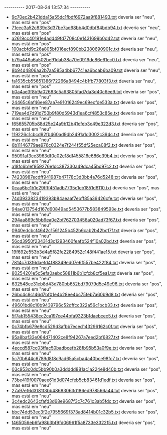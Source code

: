 ---------- 2017-08-24 13:57:34 ----------
- <a href="https://github.com/jordaos/Analyzing-Hadoop-feelings/tree/master/raw-data/2_release_hadoop_classified_manual/pos/9c70ec2b421dda15a55dc1fbdf6972aa9f881493.txt">9c70ec2b421dda15a55dc1fbdf6972aa9f881493.txt</a> deveria ser "neu", mas está em "pos"
- <a href="https://github.com/jordaos/Analyzing-Hadoop-feelings/tree/master/raw-data/2_release_hadoop_classified_manual/pos/71eec3a52c839c3d37be7ad68bb4d0dbf84bdb94.txt">71eec3a52c839c3d37be7ad68bb4d0dbf84bdb94.txt</a> deveria ser "neu", mas está em "pos"
- <a href="https://github.com/jordaos/Analyzing-Hadoop-feelings/tree/master/raw-data/2_release_hadoop_classified_manual/pos/a2619cc40191e4add49fd7708c0e1431699b0d42.txt">a2619cc40191e4add49fd7708c0e1431699b0d42.txt</a> deveria ser "neu", mas está em "pos"
- <a href="https://github.com/jordaos/Analyzing-Hadoop-feelings/tree/master/raw-data/2_release_hadoop_classified_manual/pos/100acbfd9c26a805bf016ecf890bb2380690901c.txt">100acbfd9c26a805bf016ecf890bb2380690901c.txt</a> deveria ser "neu", mas está em "pos"
- <a href="https://github.com/jordaos/Analyzing-Hadoop-feelings/tree/master/raw-data/2_release_hadoop_classified_manual/pos/b79a449a6a502be91dab38a70e0919dc86e61ec0.txt">b79a449a6a502be91dab38a70e0919dc86e61ec0.txt</a> deveria ser "neu", mas está em "pos"
- <a href="https://github.com/jordaos/Analyzing-Hadoop-feelings/tree/master/raw-data/2_release_hadoop_classified_manual/pos/8b94d4806aa2b7aa585a4bb67741ea6bcab6ba09.txt">8b94d4806aa2b7aa585a4bb67741ea6bcab6ba09.txt</a> deveria ser "neu", mas está em "pos"
- <a href="https://github.com/jordaos/Analyzing-Hadoop-feelings/tree/master/raw-data/2_release_hadoop_classified_manual/pos/fa1635cb55651386f72266a8494c4b1fb77803f3.txt">fa1635cb55651386f72266a8494c4b1fb77803f3.txt</a> deveria ser "neu", mas está em "pos"
- <a href="https://github.com/jordaos/Analyzing-Hadoop-feelings/tree/master/raw-data/2_release_hadoop_classified_manual/neu/b0a4ae3f8b9a02683c5a63805fad7da3d40c6ee9.txt">b0a4ae3f8b9a02683c5a63805fad7da3d40c6ee9.txt</a> deveria ser "pos", mas está em "neu"
- <a href="https://github.com/jordaos/Analyzing-Hadoop-feelings/tree/master/raw-data/2_release_hadoop_classified_manual/neu/24465c6af46ee87aa7e91016249ec69ecfde533a.txt">24465c6af46ee87aa7e91016249ec69ecfde533a.txt</a> deveria ser "pos", mas está em "neu"
- <a href="https://github.com/jordaos/Analyzing-Hadoop-feelings/tree/master/raw-data/2_release_hadoop_classified_manual/neu/719ea4d7d91d753b9f80d5943d1ea6cf4853c85e.txt">719ea4d7d91d753b9f80d5943d1ea6cf4853c85e.txt</a> deveria ser "pos", mas está em "neu"
- <a href="https://github.com/jordaos/Analyzing-Hadoop-feelings/tree/master/raw-data/2_release_hadoop_classified_manual/neu/f65655705b88d25e24a9b12b41cfeb3c49e322d3.txt">f65655705b88d25e24a9b12b41cfeb3c49e322d3.txt</a> deveria ser "pos", mas está em "neu"
- <a href="https://github.com/jordaos/Analyzing-Hadoop-feelings/tree/master/raw-data/2_release_hadoop_classified_manual/neu/119226c1cbcd92fb460ad9db2491a1d3002c394c.txt">119226c1cbcd92fb460ad9db2491a1d3002c394c.txt</a> deveria ser "pos", mas está em "neu"
- <a href="https://github.com/jordaos/Analyzing-Hadoop-feelings/tree/master/raw-data/2_release_hadoop_classified_manual/neu/6b11146779ae976c0324e7f244f55df25eca08f2.txt">6b11146779ae976c0324e7f244f55df25eca08f2.txt</a> deveria ser "pos", mas está em "neu"
- <a href="https://github.com/jordaos/Analyzing-Hadoop-feelings/tree/master/raw-data/2_release_hadoop_classified_manual/neu/95091af3ce3963df0c02e18df455816e686c39b4.txt">95091af3ce3963df0c02e18df455816e686c39b4.txt</a> deveria ser "pos", mas está em "neu"
- <a href="https://github.com/jordaos/Analyzing-Hadoop-feelings/tree/master/raw-data/2_release_hadoop_classified_manual/neu/a18fc6b1ef959276e1dc387330a49dca45bd97c2.txt">a18fc6b1ef959276e1dc387330a49dca45bd97c2.txt</a> deveria ser "pos", mas está em "neu"
- <a href="https://github.com/jordaos/Analyzing-Hadoop-feelings/tree/master/raw-data/2_release_hadoop_classified_manual/neu/74238987ecdff941987b47178c3d0bb4a76d5248.txt">74238987ecdff941987b47178c3d0bb4a76d5248.txt</a> deveria ser "pos", mas está em "neu"
- <a href="https://github.com/jordaos/Analyzing-Hadoop-feelings/tree/master/raw-data/2_release_hadoop_classified_manual/neu/0caa6bc1b1e29ffff451adb7735c1eb1851d6110.txt">0caa6bc1b1e29ffff451adb7735c1eb1851d6110.txt</a> deveria ser "pos", mas está em "neu"
- <a href="https://github.com/jordaos/Analyzing-Hadoop-feelings/tree/master/raw-data/2_release_hadoop_classified_manual/neu/74d3933823419393b84aeaaf7ebff85a39426cfe.txt">74d3933823419393b84aeaaf7ebff85a39426cfe.txt</a> deveria ser "pos", mas está em "neu"
- <a href="https://github.com/jordaos/Analyzing-Hadoop-feelings/tree/master/raw-data/2_release_hadoop_classified_manual/neu/94ae013754d167d60849ad5453677b583849593e.txt">94ae013754d167d60849ad5453677b583849593e.txt</a> deveria ser "pos", mas está em "neu"
- <a href="https://github.com/jordaos/Analyzing-Hadoop-feelings/tree/master/raw-data/2_release_hadoop_classified_manual/neu/294aa869c5bb6ea0e2bf762703456a020ad73f67.txt">294aa869c5bb6ea0e2bf762703456a020ad73f67.txt</a> deveria ser "pos", mas está em "neu"
- <a href="https://github.com/jordaos/Analyzing-Hadoop-feelings/tree/master/raw-data/2_release_hadoop_classified_manual/neu/0940edcbcf4642c1561245b452b6cab2b42bc17f.txt">0940edcbcf4642c1561245b452b6cab2b42bc17f.txt</a> deveria ser "pos", mas está em "neu"
- <a href="https://github.com/jordaos/Analyzing-Hadoop-feelings/tree/master/raw-data/2_release_hadoop_classified_manual/neu/56cd3950f23431d3c1293460feafb524f10a02bd.txt">56cd3950f23431d3c1293460feafb524f10a02bd.txt</a> deveria ser "pos", mas está em "neu"
- <a href="https://github.com/jordaos/Analyzing-Hadoop-feelings/tree/master/raw-data/2_release_hadoop_classified_manual/neu/19f692e553b3d4a5f82fe2284952c148f441ae15.txt">19f692e553b3d4a5f82fe2284952c148f441ae15.txt</a> deveria ser "pos", mas está em "neu"
- <a href="https://github.com/jordaos/Analyzing-Hadoop-feelings/tree/master/raw-data/2_release_hadoop_classified_manual/neu/7814c7d3f6daefd4f88349ed07e6f557be422f84.txt">7814c7d3f6daefd4f88349ed07e6f557be422f84.txt</a> deveria ser "pos", mas está em "neu"
- <a href="https://github.com/jordaos/Analyzing-Hadoop-feelings/tree/master/raw-data/2_release_hadoop_classified_manual/neu/80254201e5c5efa0aebc58811b6b1cfcb8cf5ea1.txt">80254201e5c5efa0aebc58811b6b1cfcb8cf5ea1.txt</a> deveria ser "pos", mas está em "neu"
- <a href="https://github.com/jordaos/Analyzing-Hadoop-feelings/tree/master/raw-data/2_release_hadoop_classified_manual/neu/632548ee31eb8d43d780bb652bd79079d5c49e96.txt">632548ee31eb8d43d780bb652bd79079d5c49e96.txt</a> deveria ser "pos", mas está em "neu"
- <a href="https://github.com/jordaos/Analyzing-Hadoop-feelings/tree/master/raw-data/2_release_hadoop_classified_manual/neu/26bc4c9c146d7bf01e4b28ee4bc75feb7a60b9d8.txt">26bc4c9c146d7bf01e4b28ee4bc75feb7a60b9d8.txt</a> deveria ser "pos", mas está em "neu"
- <a href="https://github.com/jordaos/Analyzing-Hadoop-feelings/tree/master/raw-data/2_release_hadoop_classified_manual/neu/49601bd8c10b9439796c52dffcc322a56c1bcb33.txt">49601bd8c10b9439796c52dffcc322a56c1bcb33.txt</a> deveria ser "pos", mas está em "neu"
- <a href="https://github.com/jordaos/Analyzing-Hadoop-feelings/tree/master/raw-data/2_release_hadoop_classified_manual/neu/5f7ab155438cc2ca197ce44bfa9323b1daebcec5.txt">5f7ab155438cc2ca197ce44bfa9323b1daebcec5.txt</a> deveria ser "pos", mas está em "neu"
- <a href="https://github.com/jordaos/Analyzing-Hadoop-feelings/tree/master/raw-data/2_release_hadoop_classified_manual/neu/0c74bfb679e8cd529d3afbb7eced143296162c0f.txt">0c74bfb679e8cd529d3afbb7eced143296162c0f.txt</a> deveria ser "pos", mas está em "neu"
- <a href="https://github.com/jordaos/Analyzing-Hadoop-feelings/tree/master/raw-data/2_release_hadoop_classified_manual/neu/95a8baf33e064d71402ce8f94267a7eed2bf6827.txt">95a8baf33e064d71402ce8f94267a7eed2bf6827.txt</a> deveria ser "pos", mas está em "neu"
- <a href="https://github.com/jordaos/Analyzing-Hadoop-feelings/tree/master/raw-data/2_release_hadoop_classified_manual/neu/4eccd587cc03ffac50badbcefb28fb95b53a0f9e.txt">4eccd587cc03ffac50badbcefb28fb95b53a0f9e.txt</a> deveria ser "pos", mas está em "neu"
- <a href="https://github.com/jordaos/Analyzing-Hadoop-feelings/tree/master/raw-data/2_release_hadoop_classified_manual/neu/5c70b644c6789d8f8c9ad65a5cba4a40bce98fc7.txt">5c70b644c6789d8f8c9ad65a5cba4a40bce98fc7.txt</a> deveria ser "pos", mas está em "neu"
- <a href="https://github.com/jordaos/Analyzing-Hadoop-feelings/tree/master/raw-data/2_release_hadoop_classified_manual/neu/03c953c0dc5bb90b0a3ddddd881ac1a224e8d40b.txt">03c953c0dc5bb90b0a3ddddd881ac1a224e8d40b.txt</a> deveria ser "pos", mas está em "neu"
- <a href="https://github.com/jordaos/Analyzing-Hadoop-feelings/tree/master/raw-data/2_release_hadoop_classified_manual/neu/73be419f0070aee61d3d074cfeb5cb83461d1edf.txt">73be419f0070aee61d3d074cfeb5cb83461d1edf.txt</a> deveria ser "pos", mas está em "neu"
- <a href="https://github.com/jordaos/Analyzing-Hadoop-feelings/tree/master/raw-data/2_release_hadoop_classified_manual/neu/27a97ef6d3181f3bb48683063d186ed978566a44.txt">27a97ef6d3181f3bb48683063d186ed978566a44.txt</a> deveria ser "pos", mas está em "neu"
- <a href="https://github.com/jordaos/Analyzing-Hadoop-feelings/tree/master/raw-data/2_release_hadoop_classified_manual/neu/3c4edc2643cfafd3d68e9687f3c7c761c3ab5fdc.txt">3c4edc2643cfafd3d68e9687f3c7c761c3ab5fdc.txt</a> deveria ser "pos", mas está em "neu"
- <a href="https://github.com/jordaos/Analyzing-Hadoop-feelings/tree/master/raw-data/2_release_hadoop_classified_manual/neu/bbc74dd53ec3f2e7955669f373ad8414b01c32b5.txt">bbc74dd53ec3f2e7955669f373ad8414b01c32b5.txt</a> deveria ser "pos", mas está em "neu"
- <a href="https://github.com/jordaos/Analyzing-Hadoop-feelings/tree/master/raw-data/2_release_hadoop_classified_manual/neu/f465056eb6fa98b3bf9fd06961f5a8733e3322f5.txt">f465056eb6fa98b3bf9fd06961f5a8733e3322f5.txt</a> deveria ser "pos", mas está em "neu"